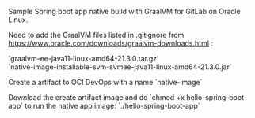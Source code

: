 Sample Spring boot app native build with GraalVM for GitLab on Oracle Linux. 
<p>
Need to add the GraalVM files listed in .gitignore from <a href="https://www.oracle.com/downloads/graalvm-downloads.html">https://www.oracle.com/downloads/graalvm-downloads.html</a> :
<p>
`graalvm-ee-java11-linux-amd64-21.3.0.tar.gz`
<br>
`native-image-installable-svm-svmee-java11-linux-amd64-21.3.0.jar`
<p>
Create a artifact to OCI DevOps with a name `native-image`
<p>
Download the create artifact image and do `chmod +x hello-spring-boot-app`
to run the native app image: `./hello-spring-boot-app`
<p>



